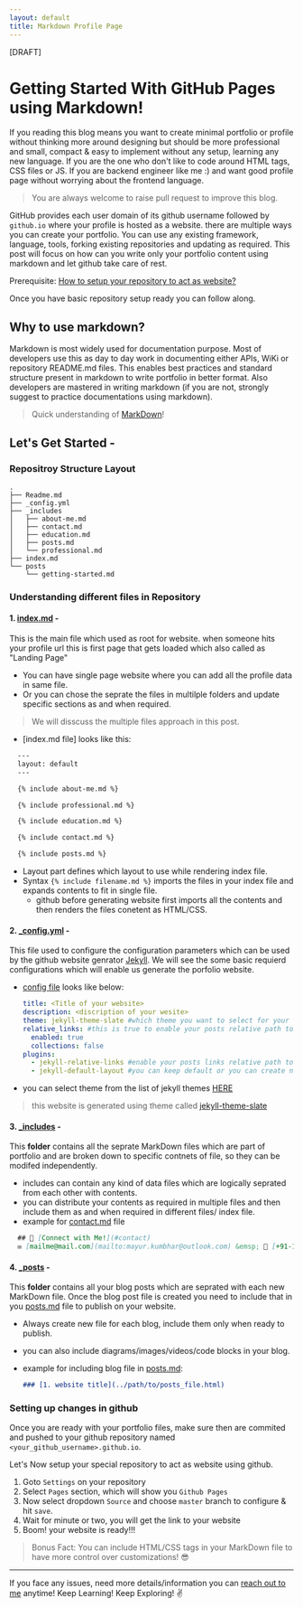 ```yaml
---
layout: default
title: Markdown Profile Page
---
```


[DRAFT]

# Getting Started With GitHub Pages using Markdown!

If you reading this blog means you want to create minimal portfolio or profile without thinking more around designing but should be more professional and small, compact & easy to implement without any setup, learning any new language. If you are the one who don't like to code around HTML tags, CSS files or JS. If you are backend engineer like me :) and want good profile page without worrying about the frontend language.

> You are always welcome to raise pull request to improve this blog.

GitHub provides each user domain of its github username followed by `github.io` where your profile is hosted as a website. there are multiple ways you can create your portfolio. You can use any existing framework, language, tools, forking existing repositories and updating as required. This post will focus on how can you write only your portfolio content using markdown and let github take care of rest.

Prerequisite: [How to setup your repository to act as website?](https://github.com/themayurkumbhar/themayurkumbhar.github.io/edit/markdown-profile-page-post/posts/getting-started.md#setting-up-changes-in-github)

Once you have basic repository setup ready you can follow along.

## Why to use markdown?

Markdown is most widely used for documentation purpose. Most of developers use this as day to day work in documenting either APIs, WiKi or repository README.md files. This enables best practices and standard structure present in markdown to write portfolio in better format. Also developers are mastered in writing markdown (if you are not, strongly suggest to practice documentations using markdown).

> Quick understanding of [MarkDown](https://www.markdownguide.org/basic-syntax/)!

## Let's Get Started -

### Repositroy Structure Layout

```text
.
├── Readme.md
├── _config.yml
├── _includes
│   ├── about-me.md
│   ├── contact.md
│   ├── education.md
│   ├── posts.md
│   └── professional.md
├── index.md
└── posts
    └── getting-started.md

```

### Understanding different files in Repository

#### 1. [index.md](./../index.md) -

  This is the main file which used as root for website. when someone hits your profile url this is first page that gets loaded which also called as "Landing Page"

* You can have single page website where you can add all the profile data in same file.
* Or you can chose the seprate the files in multilple folders and update specific sections as and when required.

> We will disscuss the multiple files approach in this post.

* [index.md file] looks like this:

```markdown
  ---
  layout: default
  ---

  {% include about-me.md %}

  {% include professional.md %}

  {% include education.md %}

  {% include contact.md %}

  {% include posts.md %}

```

* Layout part defines which layout to use while rendering index file.
* Syntax `{% include filename.md %}` imports the files in your index file and expands contents to fit in single file.
  * github before generating website first imports all the contents and then renders the files conetent as HTML/CSS.

#### 2. [\_config.yml](../../_config.yml) -

  This file used to configure the configuration parameters which can be used by the github website genrator [Jekyll](https://github.com/daattali/beautiful-jekyll/blob/master/_config.yml). We will see the some basic requierd configurations which will enable us generate the porfolio website.

* [config file](../../_config.yml) looks like below:

  ```yaml
  title: <Title of your website>
  description: <discription of your wesite>
  theme: jekyll-theme-slate #which theme you want to select for your website*
  relative_links: #this is true to enable your posts relative path to website
    enabled: true
    collections: false
  plugins:
    - jekyll-relative-links #enable your posts links relative path to website
    - jekyll-default-layout #you can keep default or you can create new layout and add as layout here
  ```

* you can select theme from the list of jekyll themes [HERE](http://jekyllthemes.org/)

> this website is generated using theme called [jekyll-theme-slate](https://github.com/pages-themes/slate)

#### 3. [\_includes](../_includes) -

  This **folder** contains all the seprate MarkDown files which are part of portfolio and are broken down to specific contnets of file, so they can be modifed independently.

* includes can contain any kind of data files which are logically seprated from each other with contents.
* you can distribute your contents as required in multiple files and then include them as and when required in different files/ index file.
* example for [contact.md](../_includes/contact.md) file

```markdown
  ## 📇 [Connect with Me!](#contact)
  ✉️ [mailme@mail.com](mailto:mayur.kumbhar@outlook.com) &emsp; 📱 [+91-1234567890](tel:+911234567890)
```

#### 4. [\_posts](./) -

  This **folder** contains all your blog posts which are seprated with each new MarkDown file. Once the blog post file is created you need to include that in you [posts.md](../_includes/posts.md) file to publish on your website.

* Always create new file for each blog, include them only when ready to publish.
* you can also include diagrams/images/videos/code blocks in your blog.
* example for including blog file in [posts.md](../_includes/posts.md):

  ```markdown
  ### [1. website title](../path/to/posts_file.html)
  ```
  
### Setting up changes in github

  Once you are ready with your portfolio files, make sure then are commited and pushed to your github repository named `<your_github_username>.github.io`.
  
  Let's Now setup your special repository to act as website using github.

  1. Goto `Settings` on your repository
  2. Select `Pages` section, which will show you `Github Pages` 
  3. Now select dropdown `Source` and choose `master` branch to configure & hit `save`.
  4. Wait for minute or two, you will get the link to your website
  5. Boom! your website is ready!!!

> Bonus Fact: You can include HTML/CSS tags in your MarkDown file to have more control over customizations! 😎

---

   If you face any issues, need more details/information you can [reach out to me](mailto:mayur.kumbhar@outlook.com) anytime! Keep Learning! Keep Exploring! ✌
